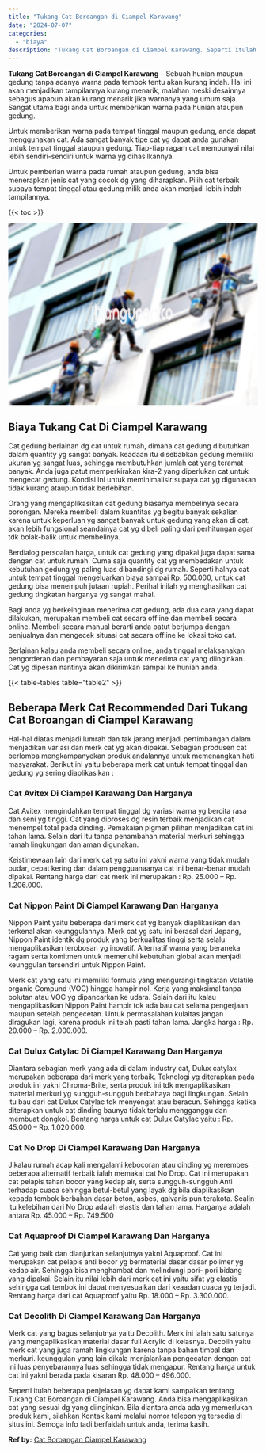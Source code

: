 ```yaml
---
title: "Tukang Cat Boroangan di Ciampel Karawang"
date: "2024-07-07"
categories: 
  - "biaya"
description: "Tukang Cat Boroangan di Ciampel Karawang. Seperti itulah beberapa penjelasan yg dapat kami sampaikan tentang Tukang Cat Boroangan di Ciampel Karawang. Anda b..."
---
```


**Tukang Cat Boroangan di Ciampel Karawang** – Sebuah hunian maupun gedung tanpa adanya warna pada tembok tentu akan kurang indah. Hal ini akan menjadikan tampilannya kurang menarik, malahan meski desainnya sebagus apapun akan kurang menarik jika warnanya yang umum saja. Sangat utama bagi anda untuk memberikan warna pada hunian ataupun gedung.

Untuk memberikan warna pada tempat tinggal maupun gedung, anda dapat menggunakan cat. Ada sangat banyak tipe cat yg dapat anda gunakan untuk tempat tinggal ataupun gedung. Tiap-tiap ragam cat mempunyai nilai lebih sendiri-sendiri untuk warna yg dihasilkannya.

Untuk pemberian warna pada rumah ataupun gedung, anda bisa menerapkan jenis cat yang cocok dg yang diharapkan. Pilih cat terbaik supaya tempat tinggal atau gedung milik anda akan menjadi lebih indah tampilannya.

{{< toc >}}

![Tukang Cat Boroangan di Ciampel Karawang](/images/jasa-cat-murah07.png)

## Biaya Tukang Cat Di Ciampel Karawang

Cat gedung berlainan dg cat untuk rumah, dimana cat gedung dibutuhkan dalam quantity yg sangat banyak. keadaan itu disebabkan gedung memiliki ukuran yg sangat luas, sehingga membutuhkan jumlah cat yang teramat banyak. Anda juga patut memperkirakan kira-2 yang diperlukan cat untuk mengecat gedung. Kondisi ini untuk meminimalisir supaya cat yg digunakan tidak kurang ataupun tidak berlebihan.

Orang yang mengaplikasikan cat gedung biasanya membelinya secara borongan. Mereka membeli dalam kuantitas yg begitu banyak sekalian karena untuk keperluan yg sangat banyak untuk gedung yang akan di cat. akan lebih fungsional seandainya cat yg dibeli paling dari perhitungan agar tdk bolak-balik untuk membelinya.

Berdialog persoalan harga, untuk cat gedung yang dipakai juga dapat sama dengan cat untuk rumah. Cuma saja quantity cat yg membedakan untuk kebutuhan gedung yg paling luas dibandingi dg rumah. Seperti halnya cat untuk tempat tinggal mengeluarkan biaya sampai Rp. 500.000, untuk cat gedung bisa menempuh jutaan rupiah. Perihal inilah yg menghasilkan cat gedung tingkatan harganya yg sangat mahal.

Bagi anda yg berkeinginan menerima cat gedung, ada dua cara yang dapat dilakukan, merupakan membeli cat secara offline dan membeli secara online. Membeli secara manual berarti anda patut berjumpa dengan penjualnya dan mengecek situasi cat secara offline ke lokasi toko cat.

Berlainan kalau anda membeli secara online, anda tinggal melaksanakan pengorderan dan pembayaran saja untuk menerima cat yang diinginkan. Cat yg dipesan nantinya akan dikirimkan sampai ke hunian anda.

{{< table-tables table="table2" >}}

## Beberapa Merk Cat Recommended Dari Tukang Cat Boroangan di Ciampel Karawang

Hal-hal diatas menjadi lumrah dan tak jarang menjadi pertimbangan dalam menjadikan variasi dan merk cat yg akan dipakai. Sebagian produsen cat berlomba mengkampanyekan produk andalannya untuk memenangkan hati masyarakat. Berikut ini yaitu beberapa merk cat untuk tempat tinggal dan gedung yg sering diaplikasikan :

### Cat Avitex Di Ciampel Karawang Dan Harganya

Cat Avitex mengindahkan tempat tinggal dg variasi warna yg bercita rasa dan seni yg tinggi. Cat yang diproses dg resin terbaik menjadikan cat menempel total pada dinding. Pemakaian pigmen pilihan menjadikan cat ini tahan lama. Selain dari itu tanpa penambahan material merkuri sehingga ramah lingkungan dan aman digunakan.

Keistimewaan lain dari merk cat yg satu ini yakni warna yang tidak mudah pudar, cepat kering dan dalam pengguanaanya cat ini benar-benar mudah dipakai. Rentang harga dari cat merk ini merupakan : Rp. 25.000 – Rp. 1.206.000.

### Cat Nippon Paint Di Ciampel Karawang Dan Harganya

Nippon Paint yaitu beberapa dari merk cat yg banyak diaplikasikan dan terkenal akan keunggulannya. Merk cat yg satu ini berasal dari Jepang, Nippon Paint identik dg produk yang berkualitas tinggi serta selalu mengaplikasikan terobosan yg inovatif. Alternatif warna yang beraneka ragam serta komitmen untuk memenuhi kebutuhan global akan menjadi keunggulan tersendiri untuk Nippon Paint.

Merk cat yang satu ini memiliki formula yang mengurangi tingkatan Volatile organic Compund (VOC) hingga hampir nol. Kerja yang maksimal tanpa polutan atau VOC yg dipancarkan ke udara. Selain dari itu kalau mengaplikasikan Nippon Paint hampir tdk ada bau cat selama pengerjaan maupun setelah pengecetan. Untuk permasalahan kulaitas jangan diragukan lagi, karena produk ini telah pasti tahan lama. Jangka harga : Rp. 20.000 – Rp. 2.000.000.

### Cat Dulux Catylac Di Ciampel Karawang Dan Harganya

Diantara sebagian merk yang ada di dalam industry cat, Dulux catylax merupakan beberapa dari merk yang terbaik. Teknologi yg diterapkan pada produk ini yakni Chroma-Brite, serta produk ini tdk mengaplikasikan material merkuri yg sungguh-sungguh berbahaya bagi lingkungan. Selain itu bau dari cat Dulux Catylac tdk menyengat atau beracun. Sehingga ketika diterapkan untuk cat dinding baunya tidak terlalu mengganggu dan membuat dongkol. Bentang harga untuk cat Dulux Catylac yaitu : Rp. 45.000 – Rp. 1.020.000.

### Cat No Drop Di Ciampel Karawang Dan Harganya

Jikalau rumah acap kali mengalami kebocoran atau dinding yg merembes beberapa alternatif terbaik ialah memakai cat No Drop. Cat ini merupakan cat pelapis tahan bocor yang kedap air, serta sungguh-sungguh Anti terhadap cuaca sehingga betul-betul yang layak dg bila diaplikasikan kepada tembok berbahan dasar beton, asbes, galvanis pun terakota. Sealin itu kelebihan dari No Drop adalah elastis dan tahan lama. Harganya adalah antara Rp. 45.000 – Rp. 749.500

### Cat Aquaproof Di Ciampel Karawang Dan Harganya

Cat yang baik dan dianjurkan selanjutnya yakni Aquaproof. Cat ini merupakan cat pelapis anti bocor yg bermaterial dasar dasar polimer yg kedap air. Sehingga bisa menghambat dan melindungi pori- pori bidang yang dipakai. Selain itu nilai lebih dari merk cat ini yaitu sifat yg elastis sehingga cat tembok ini dapat menyesuaikan dari keaadan cuaca yg terjadi. Rentang harga dari cat Aquaproof yaitu Rp. 18.000 – Rp. 3.300.000.

### Cat Decolith Di Ciampel Karawang Dan Harganya

Merk cat yang bagus selanjutnya yaitu Decolith. Merk ini ialah satu satunya yang mengaplikasikan material dasar full Acrylic di kelasnya. Decolih yaitu merk cat yang juga ramah lingkungan karena tanpa bahan timbal dan merkuri. keunggulan yang lain dikala menjalankan pengecatan dengan cat ini luas penyebarannya luas sehingga tidak mengapur. Rentang harga untuk cat ini yakni berada pada kisaran Rp. 48.000 – 496.000.

Seperti itulah beberapa penjelasan yg dapat kami sampaikan tentang Tukang Cat Boroangan di Ciampel Karawang. Anda bisa mengaplikasikan cat yang sesuai dg yang diinginkan. Bila diantara anda ada yg memerlukan produk kami, silahkan Kontak kami melalui nomor telepon yg tersedia di situs ini. Semoga info tadi berfaidah untuk anda, terima kasih.

**Ref by:** [Cat Boroangan Ciampel Karawang](https://id.wikipedia.org/wiki/Cat)
